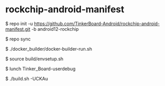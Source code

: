 # rockchip-android-manifest

$ repo init -u https://github.com/TinkerBoard-Android/rockchip-android-manifest.git -b android12-rockchip

$ repo sync

$ ./docker_builder/docker-builder-run.sh

$ source build/envsetup.sh

$ lunch Tinker_Board-userdebug 

$ ./build.sh -UCKAu
